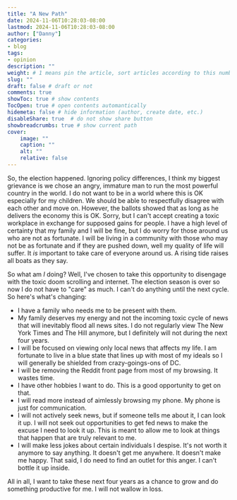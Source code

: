 ```yaml
---
title: "A New Path"
date: 2024-11-06T10:28:03-08:00
lastmod: 2024-11-06T10:28:03-08:00
author: ["Danny"]
categories: 
- blog
tags: 
- opinion
description: ""
weight: # 1 means pin the article, sort articles according to this number
slug: ""
draft: false # draft or not
comments: true
showToc: true # show contents
TocOpen: true # open contents automantically
hidemeta: false # hide information (author, create date, etc.)
disableShare: true	# do not show share button
showbreadcrumbs: true # show current path
cover:
    image: ""
    caption: ""
    alt: ""
    relative: false
---
```

So, the election happened. Ignoring policy differences, I think my biggest grievance is we chose an angry, immature man to run the most powerful country in the world. I do not want to be in a world where this is OK especially for my children. We should be able to respectfully disagree with each other and move on. However, the ballots showed that as long as he delivers the economy this is OK. Sorry, but I can't accept creating a toxic workplace in exchange for supposed gains for people. I have a high level of certainty that my family and I will be fine, but I do worry for those around us who are not as fortunate. I will be living in a community with those who may not be as fortunate and if they are pushed down, well my quality of life will suffer. It *is* important to take care of everyone around us. A rising tide raises all boats as they say.

So what am *I* doing? Well, I've chosen to take this opportunity to disengage with the toxic doom scrolling and internet. The election season is over so now I do not have to "care" as much. I can't do anything until the next cycle. So here's what's changing:
- I have a family who needs me to be present with them.
- My family deserves my energy and not the incoming toxic cycle of news that will inevitably flood all news sites. I do not regularly view The New York Times and The Hill anymore, but I definitely will not during the next four years.
- I will be focused on viewing only local news that affects my life. I am fortunate to live in a blue state that lines up with most of my ideals so I will generally be shielded from crazy-goings-ons of DC.
- I will be removing the Reddit front page from most of my browsing. It wastes time.
- I have other hobbies I want to do. This is a good opportunity to get on that.
- I will read more instead of aimlessly browsing my phone. My phone is just for communication.
- I will not actively seek news, but if someone tells me about it, I can look it up. I will not seek out opportunities to get fed news to make the excuse I need to look it up. This is meant to allow me to look at things that happen that are truly relevant to me.
- I will make less jokes about certain individuals I despise. It's not worth it anymore to say anything. It doesn't get me anywhere. It doesn't make me happy. That said, I do need to find an outlet for this anger. I can't bottle it up inside.

All in all, I want to take these next four years as a chance to grow and do something productive for me. I will not wallow in loss.